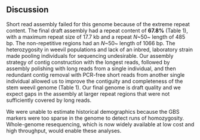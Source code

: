 ## Discussion




Short read assembly failed for this genome because of the extreme repeat content.
The final draft assembly had a repeat content of **67.8%** (Table 1), with a maximum repeat size of 17.7 kb and a repeat *N*~50~ length of 485 bp.
The non-repetitive regions had an *N*~50~ length of 1066 bp.
The heterozygosity in weevil populations and lack of an inbred, laboratory strain made pooling individuals for sequencing undesirable.
Our assembly strategy of contig construction with the longest reads, followed by assembly polishing with long reads from a single individual, and then redundant contig removal with PCR-free short reads from another single individual allowed us to improve the contiguity and completeness of the stem weevil genome (Table 1).
Our final genome is draft quality and we expect gaps in the assembly at larger repeat regions that were not sufficiently covered by long reads.

We were unable to estimate historical demographics because the GBS markers were too sparse in the genome to detect runs of homozygosity.
Whole-genome resequencing, which is now widely available at low cost and high throughput, would enable these analyses.
